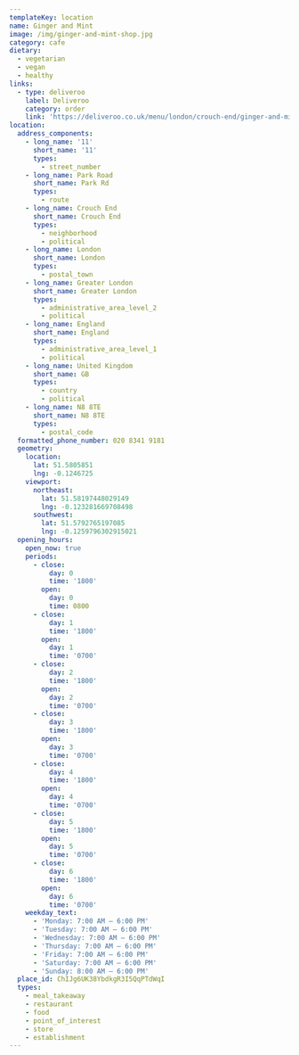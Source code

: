 ```yaml
---
templateKey: location
name: Ginger and Mint
image: /img/ginger-and-mint-shop.jpg
category: cafe
dietary:
  - vegetarian
  - vegan
  - healthy
links:
  - type: deliveroo
    label: Deliveroo
    category: order
    link: 'https://deliveroo.co.uk/menu/london/crouch-end/ginger-and-mint'
location:
  address_components:
    - long_name: '11'
      short_name: '11'
      types:
        - street_number
    - long_name: Park Road
      short_name: Park Rd
      types:
        - route
    - long_name: Crouch End
      short_name: Crouch End
      types:
        - neighborhood
        - political
    - long_name: London
      short_name: London
      types:
        - postal_town
    - long_name: Greater London
      short_name: Greater London
      types:
        - administrative_area_level_2
        - political
    - long_name: England
      short_name: England
      types:
        - administrative_area_level_1
        - political
    - long_name: United Kingdom
      short_name: GB
      types:
        - country
        - political
    - long_name: N8 8TE
      short_name: N8 8TE
      types:
        - postal_code
  formatted_phone_number: 020 8341 9181
  geometry:
    location:
      lat: 51.5805851
      lng: -0.1246725
    viewport:
      northeast:
        lat: 51.58197448029149
        lng: -0.123281669708498
      southwest:
        lat: 51.5792765197085
        lng: -0.1259796302915021
  opening_hours:
    open_now: true
    periods:
      - close:
          day: 0
          time: '1800'
        open:
          day: 0
          time: 0800
      - close:
          day: 1
          time: '1800'
        open:
          day: 1
          time: '0700'
      - close:
          day: 2
          time: '1800'
        open:
          day: 2
          time: '0700'
      - close:
          day: 3
          time: '1800'
        open:
          day: 3
          time: '0700'
      - close:
          day: 4
          time: '1800'
        open:
          day: 4
          time: '0700'
      - close:
          day: 5
          time: '1800'
        open:
          day: 5
          time: '0700'
      - close:
          day: 6
          time: '1800'
        open:
          day: 6
          time: '0700'
    weekday_text:
      - 'Monday: 7:00 AM – 6:00 PM'
      - 'Tuesday: 7:00 AM – 6:00 PM'
      - 'Wednesday: 7:00 AM – 6:00 PM'
      - 'Thursday: 7:00 AM – 6:00 PM'
      - 'Friday: 7:00 AM – 6:00 PM'
      - 'Saturday: 7:00 AM – 6:00 PM'
      - 'Sunday: 8:00 AM – 6:00 PM'
  place_id: ChIJg6UK38YbdkgR3I5QqPTdWqI
  types:
    - meal_takeaway
    - restaurant
    - food
    - point_of_interest
    - store
    - establishment
---
```


